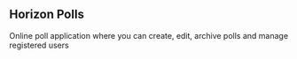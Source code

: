 ## Horizon Polls
Online poll application where you can create, edit, archive polls and manage registered users